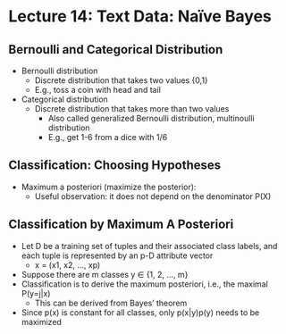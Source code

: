 # Lecture 14: Text Data: Naïve Bayes
## Bernoulli and Categorical Distribution
* Bernoulli distribution
  * Discrete distribution that takes two values {0,1}
  * E.g., toss a coin with head and tail
* Categorical distribution
  * Discrete distribution that takes more than two values
    * Also called generalized Bernoulli distribution, multinoulli distribution
    * E.g., get 1-6 from a dice with 1/6
## Classification: Choosing Hypotheses
* Maximum a posteriori (maximize the posterior):
  * Useful observation: it does not depend on the denominator P(X)
## Classification by Maximum A Posteriori
* Let D be a training set of tuples and their associated class labels, and each tuple is represented by an p-D attribute vector
  * x = (x1, x2, …, xp)
* Suppose there are m classes y ∈ {1, 2, …, m}
* Classification is to derive the maximum posteriori, i.e., the maximal P(y=j|x)
  * This can be derived from Bayes’ theorem
* Since p(x) is constant for all classes, only p(x|y)p(y) needs to be maximized
